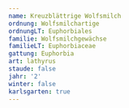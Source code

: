 ```yaml
---
name: Kreuzblättrige Wolfsmilch
ordnung: Wolfsmilchartige
ordnungLT: Euphorbiales
familie: Wolfsmilchgewächse
familieLT: Euphorbiaceae
gattung: Euphorbia
art: lathyrus
staude: false
jahr: '2'
winter: false
karlsgarten: true
---
```

